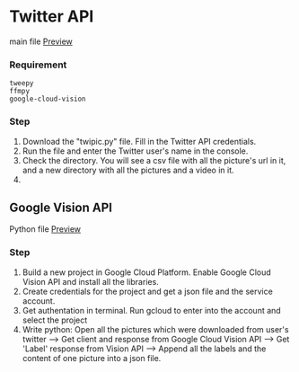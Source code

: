 # Twitter API 
main file [Preview](https://github.com/XintongHao/EC500_C1/blob/master/API_exercise/twipic.py)

### Requirement
```
tweepy
ffmpy
google-cloud-vision
```

### Step
1. Download the "twipic.py" file. Fill in the Twitter API credentials.
2. Run the file and enter the Twitter user's name in the console.
3. Check the directory. You will see a csv file with all the picture's url in it, and a new directory with all the pictures and a video in it.
4. 

## Google Vision API
Python file [Preview](https://github.com/XintongHao/EC500_C1/blob/master/API_exercise/ImageFeature.py)
### Step
1. Build a new project in Google Cloud Platform. Enable Google Cloud Vision API and install all the libraries.
2. Create credentials for the project and get a json file and the service account.
3. Get authentation in terminal. Run gcloud to enter into the account and select the project
4. Write python: Open all the pictures which were downloaded from user's twitter --> Get client and response from Google Cloud Vision API --> Get 'Label' response from Vision API --> Append all the labels and the content of one picture into a json file.
